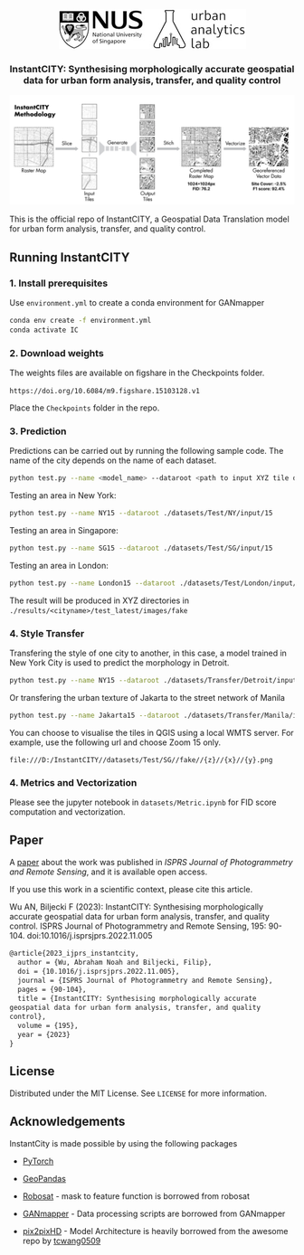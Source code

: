 
<p align="center">
  <a href="https://ual.sg/">
    <img src="images/logo.jpg" alt="Logo">
  </a>
  <h3 align="center">InstantCITY: Synthesising morphologically accurate geospatial data for urban form analysis, transfer, and quality control</h3>
  <a >
    <img src="images/Pipeline.png" alt="Logo">
  </a>
</p>

This is the official repo of InstantCITY, a Geospatial Data Translation model for urban form analysis, transfer, and quality control.

## Running InstantCITY 

### 1. Install prerequisites

Use `environment.yml` to create a conda environment for GANmapper

  ```sh
  conda env create -f environment.yml
  conda activate IC
  ```

### 2. Download weights
The weights files are available on figshare in the Checkpoints folder.

```https://doi.org/10.6084/m9.figshare.15103128.v1```

Place the `Checkpoints` folder in the repo.
### 3. Prediction
Predictions can be carried out by running the following sample code. The name of the city depends on the name of each dataset.

 ```sh
 python test.py --name <model_name> --dataroot <path to input XYZ tile dir with street networks> 
  ```

Testing an area in New York:
 ```sh
 python test.py --name NY15 --dataroot ./datasets/Test/NY/input/15 
  ```

Testing an area in Singapore:
 ```sh
python test.py --name SG15 --dataroot ./datasets/Test/SG/input/15 
  ```

Testing an area in London:
 ```sh
python test.py --name London15 --dataroot ./datasets/Test/London/input/15 
  ```

The result will be produced in XYZ directories in `./results/<cityname>/test_latest/images/fake`

### 4. Style Transfer
Transfering the style of one city to another, in this case, a model trained in New York City is used to predict the morphology in Detroit.
 ```sh
python test.py --name NY15 --dataroot ./datasets/Transfer/Detroit/input/15
  ```

Or transfering the urban texture of Jakarta to the street network of Manila

 ```sh
python test.py --name Jakarta15 --dataroot ./datasets/Transfer/Manila/input/15
  ```

You can choose to visualise the tiles in QGIS using a local WMTS server.
For example, use the following url and choose Zoom 15 only.
```
file:///D:/InstantCITY//datasets/Test/SG//fake//{z}//{x}//{y}.png
```

### 4. Metrics and Vectorization

Please see the jupyter notebook in `datasets/Metric.ipynb` for FID score computation and vectorization.

## Paper

A [paper](https://doi.org/10.1016/j.isprsjprs.2022.11.005) about the work was published in _ISPRS Journal of Photogrammetry and Remote Sensing_, and it is available open access.

If you use this work in a scientific context, please cite this article.

Wu AN, Biljecki F (2023): InstantCITY: Synthesising morphologically accurate geospatial data for urban form analysis, transfer, and quality control. ISPRS Journal of Photogrammetry and Remote Sensing, 195: 90-104. doi:10.1016/j.isprsjprs.2022.11.005

```
@article{2023_ijprs_instantcity,
  author = {Wu, Abraham Noah and Biljecki, Filip},
  doi = {10.1016/j.isprsjprs.2022.11.005},
  journal = {ISPRS Journal of Photogrammetry and Remote Sensing},
  pages = {90-104},
  title = {InstantCITY: Synthesising morphologically accurate geospatial data for urban form analysis, transfer, and quality control},
  volume = {195},
  year = {2023}
}
```

## License

Distributed under the MIT License. See `LICENSE` for more information.

<!-- ## Citation

If you like this work and would like to use it in a scientific context, please cite this article.
```
@misc{wu2021ganmapper,
      title={GANmapper: geographical content filling}, 
      author={Abraham Noah Wu and Filip Biljecki},
      year={2021},
      eprint={2108.04232},
      archivePrefix={arXiv},
      primaryClass={cs.CV}
}
``` -->

## Acknowledgements

InstantCity is made possible by using the following packages

* [PyTorch](https://pytorch.org/)
* [GeoPandas](https://geopandas.org/)
* [Robosat](https://github.com/mapbox/robosat) - 
 mask to feature function is borrowed from robosat
* [GANmapper](https://github.com/ualsg/GANmapper) - 
Data processing scripts are borrowed from GANmapper

* [pix2pixHD](https://github.com/NVIDIA/pix2pixHD) - 
Model Architecture is heavily borrowed from the awesome repo by [tcwang0509](https://github.com/tcwang0509)